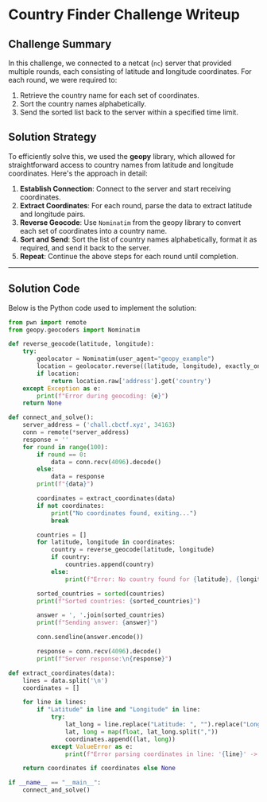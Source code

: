 # Country Finder Challenge Writeup

## Challenge Summary

In this challenge, we connected to a netcat (`nc`) server that provided multiple rounds, each consisting of latitude and longitude coordinates. For each round, we were required to:
1. Retrieve the country name for each set of coordinates.
2. Sort the country names alphabetically.
3. Send the sorted list back to the server within a specified time limit.

## Solution Strategy

To efficiently solve this, we used the **geopy** library, which allowed for straightforward access to country names from latitude and longitude coordinates. Here's the approach in detail:

1. **Establish Connection**: Connect to the server and start receiving coordinates.
2. **Extract Coordinates**: For each round, parse the data to extract latitude and longitude pairs.
3. **Reverse Geocode**: Use `Nominatim` from the geopy library to convert each set of coordinates into a country name.
4. **Sort and Send**: Sort the list of country names alphabetically, format it as required, and send it back to the server.
5. **Repeat**: Continue the above steps for each round until completion.

---

## Solution Code

Below is the Python code used to implement the solution:

```python
from pwn import remote
from geopy.geocoders import Nominatim

def reverse_geocode(latitude, longitude):
    try:
        geolocator = Nominatim(user_agent="geopy_example")
        location = geolocator.reverse((latitude, longitude), exactly_one=True, language='en')
        if location:
            return location.raw['address'].get('country')
    except Exception as e:
        print(f"Error during geocoding: {e}")
    return None

def connect_and_solve():
    server_address = ('chall.cbctf.xyz', 34163)
    conn = remote(*server_address)
    response = ''
    for round in range(100):
        if round == 0:
            data = conn.recv(4096).decode()
        else:
            data = response
        print(f"{data}")

        coordinates = extract_coordinates(data)
        if not coordinates:
            print("No coordinates found, exiting...")
            break

        countries = []
        for latitude, longitude in coordinates:
            country = reverse_geocode(latitude, longitude)
            if country:
                countries.append(country)
            else:
                print(f"Error: No country found for {latitude}, {longitude}")

        sorted_countries = sorted(countries)
        print(f"Sorted countries: {sorted_countries}")

        answer = ', '.join(sorted_countries)
        print(f"Sending answer: {answer}")

        conn.sendline(answer.encode())

        response = conn.recv(4096).decode()
        print(f"Server response:\n{response}")

def extract_coordinates(data):
    lines = data.split('\n')
    coordinates = []

    for line in lines:
        if "Latitude" in line and "Longitude" in line:
            try:
                lat_long = line.replace("Latitude: ", "").replace("Longitude: ", "").strip()
                lat, long = map(float, lat_long.split(","))
                coordinates.append((lat, long))
            except ValueError as e:
                print(f"Error parsing coordinates in line: '{line}' -> {e}")

    return coordinates if coordinates else None

if __name__ == "__main__":
    connect_and_solve()

